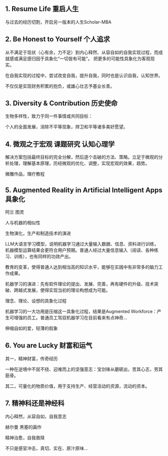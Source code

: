 ## 1. Resume Life 重启人生

与过去的经历切割，开启另一版本的人生Scholar-MBA

## 2. Be Honest to Yourself 个人追求

从不满足于现状（心有余，力不足）到内心释然、从容自如的自我实现过程，而成就感或满足感归因于具象化“一切皆有可能”。 把更多的可能性具象化为客观现实。

在自我实现的过程中，尝试改变自我，提升自我，同时也是认识自我，认知世界。

不仅仅是实现财务积累的抱负，或雄心壮志予基业长青。

## 3. Diversity & Contribution 历史使命

生物多样性，致力于同一件事情或共同目标：

个人的全面发展，消除不平等现象，捍卫和平等诸多美好愿望。

## 4. 微观之于宏观 课题研究 认知心理学

解决方案包括最终目标的完全分解，然后逐个击破的方法、策略。立足于微观的分析处理，理解基本原理，历经微观的优化、调整，实现宏观的效果，趋势。

微雕作品，理疗教程

## 5. Augmented Reality in Artificial Intelligent Apps 具象化

阿兰 图灵

人与机器的相似性

生物演化，生产和制造技术的演进

LLM大语言学习模型，说明机器学习通过大量输入数据、信息、资料进行训练，机器模型运算结果会更符合用户预期。普通人经过大量信息输入（阅读、各种练习、训练），也有同样的功效产出。

教育的变革，使得普通人达到相当高的知识水平，能够在实践中有非常多的脑力工作成果。

机器学习的演进：先有软件理论的提出、发展、完善，再有硬件的升级、技术突破、跨越式发展，使得实现当初的理论构想成为可能。

理念、理论、设想的具象化过程

机器学习的一大功用是压缩这一具象化过程，结果是Augmented Workforce：产生可增强的员工。普通员工驾驭机器学习在目前看来有点神奇...

伸缩自如的爱，轻薄的假象

## 6. You are Lucky 财富和运气

其一，精神财富，传奇经历

一种在逆境中不屈不挠、迎难而上的坚强意志：宝剑锋从磨砺出，苦其心志，劳其筋骨。

其二，可量化的物质价值，用于支持生产、经营活动的资源，流动的资本。

## 7. 精神科还是神经科

内心释然，从容自如，自我意志

赫尔曼 黑塞的画作

精神治愈，自我救赎

不只是感官冲击，真切、实在、原汁原味...















